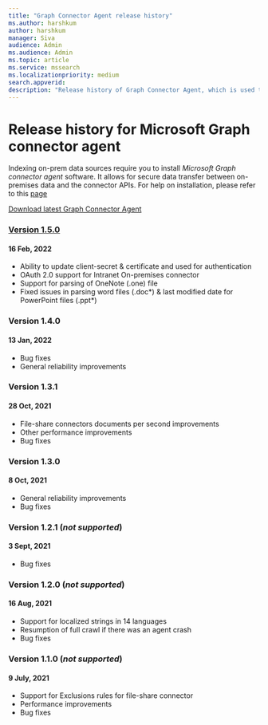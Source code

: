 ```yaml
--- 
title: "Graph Connector Agent release history" 
ms.author: harshkum 
author: harshkum
manager: Siva
audience: Admin
ms.audience: Admin 
ms.topic: article 
ms.service: mssearch 
ms.localizationpriority: medium 
search.appverid: 
description: "Release history of Graph Connector Agent, which is used to index the on-premises data sources using Microsoft built Graph connectors" 
--- 
```


# Release history for Microsoft Graph connector agent

Indexing on-prem data sources require you to install *Microsoft Graph connector agent* software. It allows for secure data transfer between on-premises data and the connector APIs. For help on installation, please refer to this [page](graph-connector-agent.md#installation)

[Download latest Graph Connector Agent](https://aka.ms/gcadownload)

### [Version 1.5.0](https://aka.ms/gcadownload)
####  16 Feb, 2022

* Ability to update client-secret & certificate and used for authentication 
* OAuth 2.0 support for Intranet On-premises connector 
* Support for parsing of OneNote (.one) file 
* Fixed issues in parsing word files (.doc*) & last modified date for PowerPoint files (.ppt*) 

### Version 1.4.0
####  13 Jan, 2022

* Bug fixes
* General reliability improvements

### Version 1.3.1
####  28 Oct, 2021

* File-share connectors documents per second improvements
* Other performance improvements
* Bug fixes

### Version 1.3.0
####  8 Oct, 2021

* General reliability improvements
* Bug fixes

### Version 1.2.1 (*not supported*)
####  3 Sept, 2021

* Bug fixes

### Version 1.2.0 (*not supported*)
####  16 Aug, 2021

* Support for localized strings in 14 languages
* Resumption of full crawl if there was an agent crash
* Bug fixes

### Version 1.1.0 (*not supported*)
####  9 July, 2021

* Support for Exclusions rules for file-share connector
* Performance improvements
* Bug fixes
